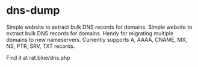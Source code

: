 # dns-dump
Simple website to extract bulk DNS records for domains. Simple website to extract bulk DNS records for domains. Handy for migrating multiple domains to new nameservers. Currently supports A, AAAA, CNAME, MX, NS, PTR, SRV, TXT records.

Find it at rat.blue/dns.php
